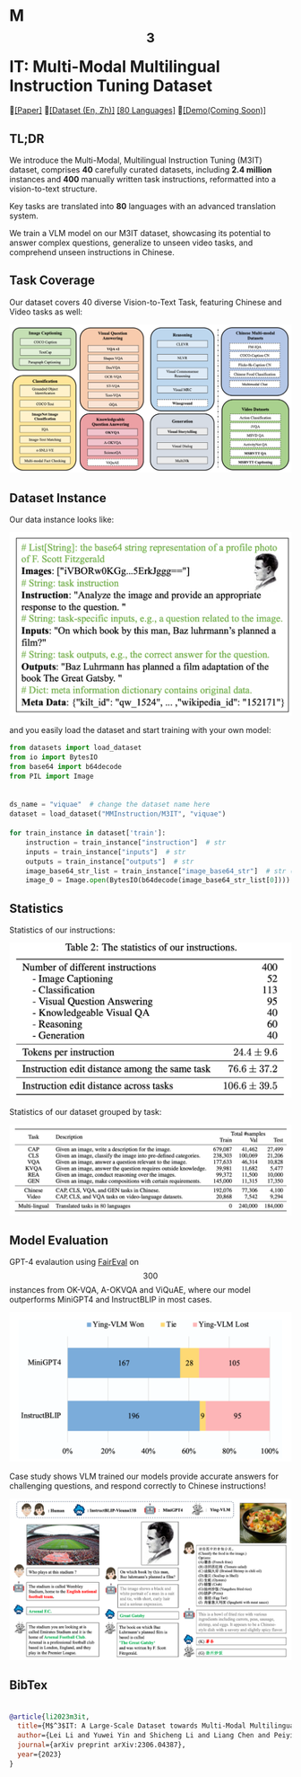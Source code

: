 # M$$^3$$IT: Multi-Modal Multilingual Instruction Tuning Dataset

📃[[Paper]](https://arxiv.org/abs/2306.04387)  💾[[Dataset (En, Zh)]](https://huggingface.co/datasets/MMInstruction/M3IT) [[80 Languages]](https://huggingface.co/datasets/MMInstruction/M3IT-80) 🎇[[Demo(Coming Soon)]]()

## TL;DR

We introduce the Multi-Modal, Multilingual Instruction Tuning (M3IT) dataset,  comprises **40** carefully curated datasets, including **2.4 million** instances and **400** manually written task instructions, reformatted into a vision-to-text structure. 

Key tasks are translated into **80** languages with an advanced translation system.

We train a VLM model on our M3IT dataset, showcasing its potential to answer complex questions, generalize to unseen video tasks, and comprehend unseen instructions in Chinese. 

## Task Coverage

Our dataset covers 40 diverse Vision-to-Text Task, featuring Chinese and Video tasks as well:

![Task Converage](/imgs/task_coverage.png)



## Dataset Instance

Our data instance looks like:

![Data Instance](/imgs/data_instance.png)

and you easily load the dataset and start training with your own model:

```python
from datasets import load_dataset
from io import BytesIO
from base64 import b64decode
from PIL import Image


ds_name = "viquae"  # change the dataset name here
dataset = load_dataset("MMInstruction/M3IT", "viquae")

for train_instance in dataset['train']:
    instruction = train_instance["instruction"]  # str
    inputs = train_instance["inputs"]  # str
    outputs = train_instance["outputs"]  # str
    image_base64_str_list = train_instance["image_base64_str"]  # str (base64)
    image_0 = Image.open(BytesIO(b64decode(image_base64_str_list[0])))
```

## Statistics

Statistics of our instructions:

![Instruction Statistics](/imgs/instruction_stat.png)



Statistics of our dataset grouped by task:

![Task Statistics](/imgs/task_stat.png)

## Model Evaluation

GPT-4 evalaution using [FairEval](https://github.com/i-Eval/FairEval) on $$300$$ instances from OK-VQA, A-OKVQA and ViQuAE, where our model outperforms MiniGPT4 and InstructBLIP in most cases.

![GPT-4 Evaluation](/imgs/gpt4_eval.png)

Case study shows VLM trained our models provide accurate answers for challenging questions, and respond correctly to Chinese instructions!

![Case Study](/imgs/case_study.png)



## BibTex

```bib

@article{li2023m3it,
  title={M$^3$IT: A Large-Scale Dataset towards Multi-Modal Multilingual Instruction Tuning},
  author={Lei Li and Yuwei Yin and Shicheng Li and Liang Chen and Peiyi Wang and Shuhuai Ren and Mukai Li and Yazheng Yang and Jingjing Xu and Xu Sun and Lingpeng Kong and Qi Liu},
  journal={arXiv preprint arXiv:2306.04387},
  year={2023}
}
```





